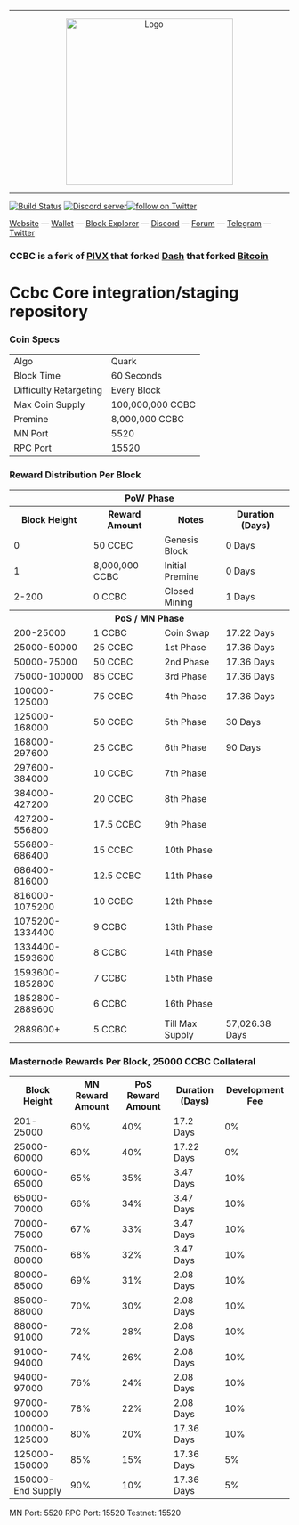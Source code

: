 <hr />
<div align="center">
    <img src="https://ccbcoin.club/img/headerccb.png" alt="Logo" width='300px' height='auto'/>
</div>
<hr />

[![Build Status](https://travis-ci.org/SubiPlatform/subi.svg?branch=master)](https://travis-ci.org/CryptoCashBack-Hub/CCBC) <a href="https://discord.gg/7z4wmzp"><img src="https://discordapp.com/api/guilds/454464504290476033/embed.png" alt="Discord server" /><a href="https://twitter.com/CCBcoin"><img src="https://img.shields.io/twitter/follow/CCBcoin.svg?style=social&logo=twitter" alt="follow on Twitter"></a>


[Website](https://ccbcoin.club/) — [Wallet](https://github.com/CryptoCashBack-Hub/CCBC/releases/) — [Block Explorer](https://explorer.ccbcoin.club/) — [Discord](https://discord.gg/7z4wmzp) — [Forum](https://bitcointalk.org/index.php?topic=5089897.0) — [Telegram](https://t.me/CCBCofficial) — [Twitter](https://twitter.com/CCBcoin)



### CCBC is a fork of [PIVX](https://github.com/PIVX-Project/PIVX) that forked [Dash](https://github.com/dashpay/dash) that forked [Bitcoin](https://github.com/bitcoin/bitcoinp)


# Ccbc Core integration/staging repository


### Coin Specs
<table>
<tr><td>Algo</td><td>Quark</td></tr>
<tr><td>Block Time</td><td>60 Seconds</td></tr>
<tr><td>Difficulty Retargeting</td><td>Every Block</td></tr>
<tr><td>Max Coin Supply </td><td>100,000,000 CCBC</td></tr>
<tr><td>Premine</td><td>8,000,000 CCBC</td></tr>
<tr><td>MN Port</td><td>5520</td></tr>
<tr><td>RPC Port</td><td>15520</td></tr>
</table>


### Reward Distribution Per Block

<table>
<th colspan=4>PoW Phase</th>
<tr><th>Block Height</th><th>Reward Amount</th><th>Notes</th><th>Duration (Days)</th></tr>
<tr><td>0</td><td>50 CCBC</td><td>Genesis Block</td><td>0 Days</td></tr>
<tr><td>1</td><td>8,000,000 CCBC</td><td>Initial Premine</td><td>0 Days</td></tr>
<tr><td>2-200</td><td>0 CCBC</td><td rowspan=1>Closed Mining</td><td>1 Days</td></tr>
<tr><th colspan=4>PoS / MN Phase</th></tr>
<tr><td>200-25000</td><td>1 CCBC</td><td rowspan=1>Coin Swap</td><td>17.22 Days</td></tr>
<tr><td>25000-50000</td><td>25 CCBC</td><td rowspan=1>1st Phase </td><td>17.36 Days</td></tr>
<tr><td>50000-75000</td><td>50 CCBC</td><td rowspan=1>2nd Phase </td><td>17.36 Days</td></tr>
<tr><td>75000-100000</td><td>85 CCBC</td><td rowspan=1>3rd Phase </td><td>17.36 Days</td></tr>
<tr><td>100000-125000</td><td>75 CCBC</td><td rowspan=1>4th Phase </td><td>17.36 Days</td></tr>
<tr><td>125000-168000</td><td>50 CCBC</td><td rowspan=1>5th Phase </td><td>30 Days</td></tr>
<tr><td>168000-297600</td><td>25 CCBC</td><td rowspan=1>6th Phase </td><td>90 Days</td></tr>
<tr><td>297600-384000</td><td>10 CCBC</td><td rowspan=1>7th Phase </td><td></td></tr>
<tr><td>384000-427200</td><td>20 CCBC</td><td rowspan=1>8th Phase </td><td></td></tr>
<tr><td>427200-556800</td><td>17.5 CCBC</td><td rowspan=1>9th Phase </td><td></td></tr>
<tr><td>556800-686400</td><td>15 CCBC</td><td rowspan=1>10th Phase </td><td></td></tr>
<tr><td>686400-816000</td><td>12.5 CCBC</td><td rowspan=1>11th Phase </td><td></td></tr>
<tr><td>816000-1075200</td><td>10 CCBC</td><td rowspan=1>12th Phase </td><td></td></tr>
<tr><td>1075200-1334400</td><td>9 CCBC</td><td rowspan=1>13th Phase </td><td></td></tr>
<tr><td>1334400-1593600</td><td>8 CCBC</td><td rowspan=1>14th Phase </td><td></td></tr>
<tr><td>1593600-1852800</td><td>7 CCBC</td><td rowspan=1>15th Phase </td><td></td></tr>
<tr><td>1852800-2889600</td><td>6 CCBC</td><td rowspan=1>16th Phase </td><td></td></tr>
<tr><td>2889600+</td><td>5 CCBC</td><td rowspan=1>Till Max Supply </td><td>57,026.38 Days</td></tr>
</table>


### Masternode Rewards Per Block, 25000 CCBC Collateral

<table>
<tr><th>Block Height</th><th>MN Reward Amount</th><th>PoS Reward Amount</th><th>Duration (Days)</th><th>Development Fee</th></tr>
<tr><td>201-25000</td><td>60%</td><td>40%</td><td>17.2 Days</td><td>0%</td></tr>
<tr><td>25000-60000 </td><td>60%</td><td>40%</td><td>17.22 Days</td><td>0%</td></tr>
<tr><td>60000-65000 </td><td>65%</td><td>35%</td><td>3.47 Days</td><td>10%</td></tr>
<tr><td>65000-70000 </td><td>66%</td><td>34%</td><td>3.47 Days</td><td>10%</td></tr>
<tr><td>70000-75000 </td><td>67%</td><td>33%</td><td>3.47 Days</td><td>10%</td></tr>
<tr><td>75000-80000 </td><td>68%</td><td>32%</td><td>3.47 Days</td><td>10%</td></tr>
<tr><td>80000-85000 </td><td>69%</td><td>31%</td><td>2.08 Days</td><td>10%</td></tr>
<tr><td>85000-88000 </td><td>70%</td><td>30%</td><td>2.08 Days</td><td>10%</td></tr>
<tr><td>88000-91000 </td><td>72%</td><td>28%</td><td>2.08 Days</td><td>10%</td></tr>
<tr><td>91000-94000 </td><td>74%</td><td>26%</td><td>2.08 Days</td><td>10%</td></tr>
<tr><td>94000-97000 </td><td>76%</td><td>24%</td><td>2.08 Days</td><td>10%</td></tr>
<tr><td>97000-100000 </td><td>78%</td><td>22%</td><td>2.08 Days</td><td>10%</td></tr>
<tr><td>100000-125000 </td><td>80%</td><td>20%</td><td>17.36 Days</td><td>10%</td></tr>
<tr><td>125000-150000 </td><td>85%</td><td>15%</td><td>17.36 Days</td><td>5%</td></tr>
<tr><td>150000-End Supply </td><td>90%</td><td>10%</td><td>17.36 Days</td><td>5%</td></tr>
</table>

MN Port: 5520
RPC Port: 15520
Testnet: 15520
